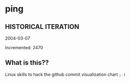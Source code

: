 # ping

## HISTORICAL ITERATION
2004-03-07

Incremented: 2470

## What is this?? 
Linux skills to hack the github commit visualization chart `;-)`
